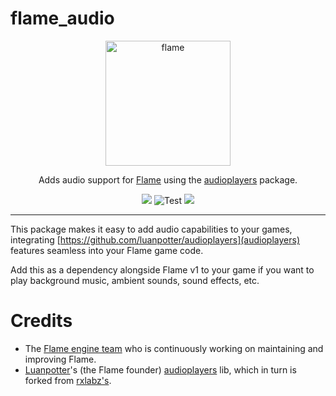 # flame_audio

<p align="center">
  <a href="https://flame-engine.org">
    <img alt="flame" width="200px" src="https://user-images.githubusercontent.com/6718144/101553774-3bc7b000-39ad-11eb-8a6a-de2daa31bd64.png">
  </a>
</p>

<p align="center">
Adds audio support for <a href="https://github.com/flame-engine/flame">Flame</a> using the <a href="https://github.com/luanpotter/audioplayers">audioplayers</a> package.
</p>

<p align="center">
  <a title="Pub" href="https://pub.dartlang.org/packages/flame_audio" ><img src="https://img.shields.io/pub/v/flame_audio.svg?style=popout&include_prereleases" /></a>
  <img src="https://github.com/flame-engine/flame_audio/workflows/Lint/badge.svg?branch=master&event=push" alt="Test" />
  <a title="Discord" href="https://discord.gg/pxrBmy4" ><img src="https://img.shields.io/discord/509714518008528896.svg" /></a>
</p>

---

This package makes it easy to add audio capabilities to your games, integrating [https://github.com/luanpotter/audioplayers](audioplayers) features seamless into your Flame game code.

Add this as a dependency alongside Flame v1 to your game if you want to play background music, ambient sounds, sound effects, etc.

# Credits

 * The [Flame engine team](https://github.com/orgs/flame-engine/people) who is continuously working on maintaining and improving Flame.
 * [Luanpotter](https://github.com/luanpotter)'s (the Flame founder) [audioplayers](https://github.com/luanpotter/audioplayer) lib, which in turn is forked from [rxlabz's](https://github.com/rxlabz/audioplayer).
